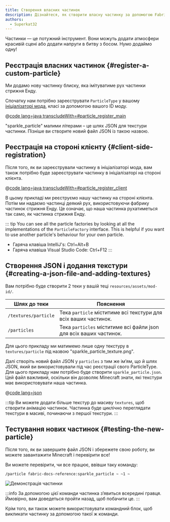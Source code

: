 ```yaml
---
title: Створення власних частинок
description: Дізнайтеся, як створити власну частинку за допомогою Fabric API.
authors:
  - Superkat32
---
```


Частинки — це потужний інструмент. Вони можуть додати атмосфери красивій сцені або додати напруги в битву з босом. Нумо додаймо одну!

## Реєстрація власних частинок {#register-a-custom-particle}

Ми додамо нову частинку блиску, яка імітуватиме рух частинки стрижня Енду.

Спочатку нам потрібно зареєструвати `ParticleType` у вашому [ініціалізаторі мода](../../getting-started/project-structure#entrypoints), класі за допомогою вашого ID моду.

@[code lang=java transcludeWith=#particle_register_main](@/reference/1.21.8/src/main/java/com/example/docs/FabricDocsReference.java)

"sparkle_particle" малими літерами – це шлях JSON для текстури частинки. Пізніше ви створите новий файл JSON із такою назвою.

## Реєстрація на стороні клієнту {#client-side-registration}

Після того, як ви зареєстрували частинку в ініціалізаторі мода, вам також потрібно буде зареєструвати частинку в ініціалізаторі на стороні клієнта.

@[code lang=java transcludeWith=#particle_register_client](@/reference/1.21.8/src/client/java/com/example/docs/FabricDocsReferenceClient.java)

В цьому прикладі ми реєструємо нашу частинку на стороні клієнта. Потім ми надаємо частинці деякий рух, використовуючи фабрику частинок стрижня Енду. Це означає, що наша частинка рухатиметься так само, як частинка стрижня Енду.

::: tip
You can see all the particle factories by looking at all the implementations of the `ParticleFactory` interface. This is helpful if you want to use another particle's behaviour for your own particle.

- Гаряча клавіша IntelliJ's: Ctrl+Alt+B
- Гаряча клавіша Visual Studio Code: Ctrl+F12
  :::

## Створення JSON і додання текстури {#creating-a-json-file-and-adding-textures}

Вам потрібно буде створити 2 теки у вашій теці `resources/assets/mod-id/`.

| Шлях до теки         | Пояснення                                                                          |
| -------------------- | ---------------------------------------------------------------------------------- |
| `/textures/particle` | Тека `particle` міститиме всі текстури для всіх ваших частинок.    |
| `/particles`         | Тека `particles` міститиме всі файли json для всіх ваших частинок. |

Для цього прикладу ми матимемо лише одну текстуру в `textures/particle` під назвою "sparkle_particle_texture.png".

Далі створіть новий файл JSON у `particles` з тим же ім’ям, що й шлях JSON, який ви використовували під час реєстрації свого ParticleType. Для цього прикладу нам потрібно буде створити `sparkle_particle.json`. Цей файл важливий, оскільки він дозволяє Minecraft знати, які текстури має використовувати наша частинка.

@[code lang=json](@/reference/1.21.8/src/main/resources/assets/fabric-docs-reference/particles/sparkle_particle.json)

:::tip
Ви можете додати більше текстур до масиву `textures`, щоб створити анімацію частинок. Частинка буде циклічно переглядати текстури в масиві, починаючи з першої текстури.
:::

## Тестування нових частинок {#testing-the-new-particle}

Після того, як ви завершите файл JSON і збережете свою роботу, ви можете завантажити Minecraft і перевірити все!

Ви можете перевірити, чи все працює, ввівши таку команду:

```mcfunction
/particle fabric-docs-reference:sparkle_particle ~ ~1 ~
```

![Демонстрація частинки](/assets/develop/rendering/particles/sparkle-particle-showcase.png)

:::info
За допомогою цієї команди частинка з’явиться всередині гравця. Ймовірно, вам доведеться пройти назад, щоб побачити це.
:::

Крім того, ви також можете використовувати командний блок, щоб викликати частинку за допомогою такої ж команди.
